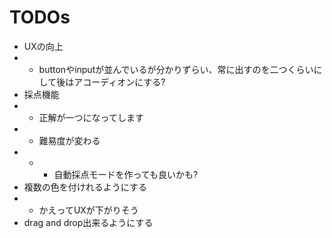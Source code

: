 # TODOs
- UXの向上
- - buttonやinputが並んでいるが分かりずらい、常に出すのを二つくらいにして後はアコーディオンにする?
- 採点機能
- - 正解が一つになってします
- - 難易度が変わる
- - - 自動採点モードを作っても良いかも?
- 複数の色を付けれるようにする
- - かえってUXが下がりそう
- drag and drop出来るようにする